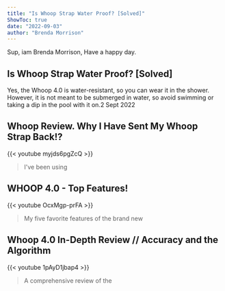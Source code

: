```yaml
---
title: "Is Whoop Strap Water Proof? [Solved]"
ShowToc: true 
date: "2022-09-03"
author: "Brenda Morrison" 
---
```


Sup, iam Brenda Morrison, Have a happy day.
## Is Whoop Strap Water Proof? [Solved]
Yes, the Whoop 4.0 is water-resistant, so you can wear it in the shower. However, it is not meant to be submerged in water, so avoid swimming or taking a dip in the pool with it on.2 Sept 2022

## Whoop Review. Why I Have Sent My Whoop Strap Back!?
{{< youtube myjds6pgZcQ >}}
>I've been using 

## WHOOP 4.0  - Top Features!
{{< youtube OcxMgp-prFA >}}
>My five favorite features of the brand new 

## Whoop 4.0 In-Depth Review // Accuracy and the Algorithm
{{< youtube 1pAyD1jbap4 >}}
>A comprehensive review of the 

